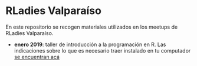 # RLadies Valparaíso
En este repositorio se recogen materiales utilizados en los meetups de RLadies Valparaíso.

* **enero 2019**: taller de introducción a la programación en R. Las indicaciones sobre lo que es necesario traer instalado en tu computador [se encuentran acá](https://github.com/rivaquiroga/RLadies-Valparaiso/blob/master/intro-programacion-R.md)

